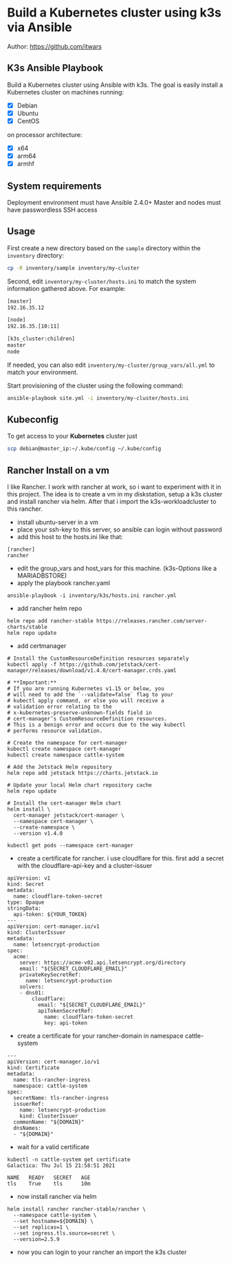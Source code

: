 # Build a Kubernetes cluster using k3s via Ansible

Author: <https://github.com/itwars>

## K3s Ansible Playbook

Build a Kubernetes cluster using Ansible with k3s. The goal is easily install a Kubernetes cluster on machines running:

- [X] Debian
- [X] Ubuntu
- [X] CentOS

on processor architecture:

- [X] x64
- [X] arm64
- [X] armhf

## System requirements

Deployment environment must have Ansible 2.4.0+
Master and nodes must have passwordless SSH access

## Usage

First create a new directory based on the `sample` directory within the `inventory` directory:

```bash
cp -R inventory/sample inventory/my-cluster
```

Second, edit `inventory/my-cluster/hosts.ini` to match the system information gathered above. For example:

```bash
[master]
192.16.35.12

[node]
192.16.35.[10:11]

[k3s_cluster:children]
master
node
```

If needed, you can also edit `inventory/my-cluster/group_vars/all.yml` to match your environment.

Start provisioning of the cluster using the following command:

```bash
ansible-playbook site.yml -i inventory/my-cluster/hosts.ini
```

## Kubeconfig

To get access to your **Kubernetes** cluster just

```bash
scp debian@master_ip:~/.kube/config ~/.kube/config
```


## Rancher Install on a vm 

I like Rancher. I work with rancher at work, so i want to experiment with it in this project. The idea is to create a vm in my diskstation, setup a k3s cluster and install rancher via helm. After that i import the k3s-workloadcluster to this rancher.

- install ubuntu-server in a vm
- place your ssh-key to this server, so ansible can login without password
- add this host to the hosts.ini like that:

```
[rancher]
rancher
``` 
- edit the group_vars and host_vars  for this machine. (k3s-Options like a MARIADBSTORE)
- apply the playbook rancher.yaml
```
ansible-playbook -i inventory/k3s/hosts.ini rancher.yml
```

- add rancher helm repo

```
helm repo add rancher-stable https://releases.rancher.com/server-charts/stable
helm repo update
```

- add certmanager

```
# Install the CustomResourceDefinition resources separately
kubectl apply -f https://github.com/jetstack/cert-manager/releases/download/v1.4.0/cert-manager.crds.yaml

# **Important:**
# If you are running Kubernetes v1.15 or below, you
# will need to add the `--validate=false` flag to your
# kubectl apply command, or else you will receive a
# validation error relating to the
# x-kubernetes-preserve-unknown-fields field in
# cert-manager’s CustomResourceDefinition resources.
# This is a benign error and occurs due to the way kubectl
# performs resource validation.

# Create the namespace for cert-manager
kubectl create namespace cert-manager
kubectl create namespace cattle-system

# Add the Jetstack Helm repository
helm repo add jetstack https://charts.jetstack.io

# Update your local Helm chart repository cache
helm repo update

# Install the cert-manager Helm chart
helm install \
  cert-manager jetstack/cert-manager \
  --namespace cert-manager \
  --create-namespace \
  --version v1.4.0  

kubectl get pods --namespace cert-manager  
```

- create a certificate for rancher. i use cloudflare for this. first add a secret with the cloudflare-api-key and a cluster-issuer

```
apiVersion: v1
kind: Secret
metadata:
  name: cloudflare-token-secret
type: Opaque
stringData:
  api-token: ${YOUR_TOKEN}
---
apiVersion: cert-manager.io/v1
kind: ClusterIssuer
metadata:
  name: letsencrypt-production
spec:
  acme:
    server: https://acme-v02.api.letsencrypt.org/directory
    email: "${SECRET_CLOUDFLARE_EMAIL}"
    privateKeySecretRef:
      name: letsencrypt-production
    solvers:
    - dns01:
        cloudflare:
          email: "${SECRET_CLOUDFLARE_EMAIL}"
          apiTokenSecretRef:
            name: cloudflare-token-secret
            key: api-token

```

- create a certificate for your rancher-domain in namespace cattle-system
``` 
---
apiVersion: cert-manager.io/v1
kind: Certificate
metadata:
  name: tls-rancher-ingress
  namespace: cattle-system
spec:
  secretName: tls-rancher-ingress
  issuerRef:
    name: letsencrypt-production
    kind: ClusterIssuer
  commonName: "${DOMAIN}"
  dnsNames:
  - "${DOMAIN}"
```

- wait for a valid certificate

```
kubectl -n cattle-system get certificate                                                                                                                                                                                                                                                                                                      Galactica: Thu Jul 15 21:58:51 2021

NAME   READY   SECRET   AGE
tls    True    tls      10m
```

- now install rancher via helm

```
helm install rancher rancher-stable/rancher \
  --namespace cattle-system \
  --set hostname=${DOMAIN} \
  --set replicas=1 \
  --set ingress.tls.source=secret \
  --version=2.5.9
```

- now you can login to your rancher an import the k3s cluster
